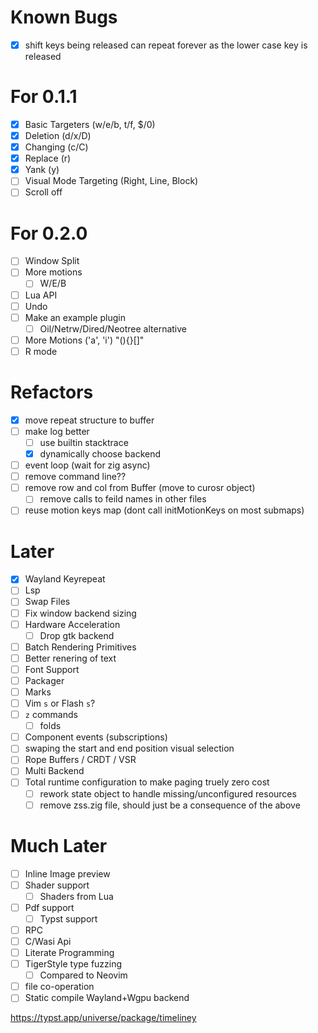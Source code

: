 # Known Bugs
- [x] shift keys being released can repeat forever as the lower case key is released

# For 0.1.1
- [x] Basic Targeters (w/e/b, t/f, $/0)
- [x] Deletion (d/x/D)
- [x] Changing (c/C)
- [x] Replace (r)
- [x] Yank (y)
- [ ] Visual Mode Targeting (Right, Line, Block)
- [ ] Scroll off

# For 0.2.0
- [ ] Window Split
- [ ] More motions
  - [ ] W/E/B
- [ ] Lua API
- [ ] Undo
- [ ] Make an example plugin
  - [ ] Oil/Netrw/Dired/Neotree alternative
- [ ] More Motions ('a', 'i') "(){}[]"
- [ ] R mode

# Refactors
- [x] move repeat structure to buffer
- [ ] make log better 
  - [ ] use builtin stacktrace 
  - [x] dynamically choose backend
- [ ] event loop (wait for zig async)
- [ ] remove command line??
- [ ] remove row and col from Buffer (move to curosr object)
  - [ ] remove calls to feild names in other files
- [ ] reuse motion keys map (dont call initMotionKeys on most submaps)

# Later
- [x] Wayland Keyrepeat
- [ ] Lsp
- [ ] Swap Files
- [ ] Fix window backend sizing
- [ ] Hardware Acceleration
  - [ ] Drop gtk backend
- [ ] Batch Rendering Primitives
- [ ] Better renering of text
- [ ] Font Support
- [ ] Packager
- [ ] Marks
- [ ] Vim `s` or Flash `s`?
- [ ] `z` commands
  - [ ] folds
- [ ] Component events (subscriptions)
- [ ] swaping the start and end position visual selection
- [ ] Rope Buffers / CRDT / VSR
- [ ] Multi Backend
- [ ] Total runtime configuration to make paging truely zero cost
  - [ ] rework state object to handle missing/unconfigured resources
  - [ ] remove zss.zig file, should just be a consequence of the above

# Much Later
- [ ] Inline Image preview
- [ ] Shader support
  - [ ] Shaders from Lua
- [ ] Pdf support
  - [ ] Typst support
- [ ] RPC
- [ ] C/Wasi Api
- [ ] Literate Programming
- [ ] TigerStyle type fuzzing
  - [ ] Compared to Neovim
- [ ] file co-operation
- [ ] Static compile Wayland+Wgpu backend

https://typst.app/universe/package/timeliney
